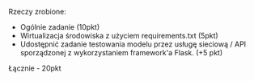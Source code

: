 Rzeczy zrobione:
- Ogólnie zadanie (10pkt)
- Wirtualizacja środowiska z użyciem requirements.txt (5pkt)
- Udostępnić zadanie testowania modelu przez usługę sieciową / API sporządzonej z wykorzystaniem framework'a Flask. (+5 pkt)

Łącznie - 20pkt
